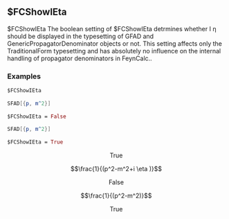 ##  $FCShowIEta 

$FCShowIEta The boolean setting of $FCShowIEta detrmines whether I η should be displayed in the typesetting of GFAD and GenericPropagatorDenominator objects or not. This setting affects only the TraditionalForm typesetting and has absolutely no influence on the internal handling of propagator denominators in FeynCalc..

###  Examples 

```mathematica
$FCShowIEta 
 
SFAD[{p, m^2}] 
 
$FCShowIEta = False 
 
SFAD[{p, m^2}] 
 
$FCShowIEta = True
```

$$\text{True}$$

$$\frac{1}{(p^2-m^2+i \eta )}$$

$$\text{False}$$

$$\frac{1}{(p^2-m^2)}$$

$$\text{True}$$